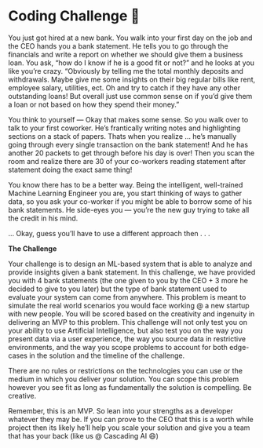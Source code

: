 # Coding Challenge 🚀

You just got hired at a new bank. You walk into your first day on the job and the CEO hands you a bank statement. He tells you to go through the financials and write a report on whether we should give them a business loan. You ask, “how do I know if he is a good fit or not?” and he looks at you like you’re crazy. “Obviously by telling me the total monthly deposits and withdrawals. Maybe give me some insights on their big regular bills like rent, employee salary, utilities, ect. Oh and try to catch if they have any other outstanding loans! But overall just use common sense on if you’d give them a loan or not based on how they spend their money.”

You think to yourself — Okay that makes some sense. So you walk over to talk to your first coworker. He’s frantically writing notes and highlighting sections on a stack of papers. Thats when you realize … he’s manually going through every single transaction on the bank statement! And he has another 20 packets to get through before his day is over! Then you scan the room and realize there are 30 of your co-workers reading statement after statement doing the exact same thing!

You know there has to be a better way. Being the intelligent, well-trained Machine Learning Engineer you are, you start thinking of ways to gather data, so you ask your co-worker if you might be able to borrow some of his bank statements. He side-eyes you — you’re the new guy trying to take all the credit in his mind. 

… Okay, guess you’ll have to use a different approach then . . . 

**The Challenge**

Your challenge is to design an ML-based system that is able to analyze and provide insights given a bank statement. In this challenge, we have provided you with 4 bank statements (the one given to you by the CEO + 3 more he decided to give to you later) but the type of bank statement used to evaluate your system can come from anywhere. This problem is meant to simulate the real world scenarios you would face working @ a new startup with new people. You will be scored based on the creativity and ingenuity in delivering an MVP to this problem.  This challenge will not only test you on your ability to use Artificial Intelligence, but also test you on the way you present data via a user experience, the way you source data in restrictive environments, and the way you scope problems to account for both edge-cases in the solution and the timeline of the challenge.

There are no rules or restrictions on the technologies you can use or the medium in which you deliver your solution. You can scope this problem however you see fit as long as fundamentally the solution is compelling. Be creative. 

Remember, this is an MVP. So lean into your strengths as a developer whatever they may be. If you can prove to the CEO that this is a worth while project then its likely he’ll help you scale your solution and give you a team that has your back (like us @ Cascading AI 😄)